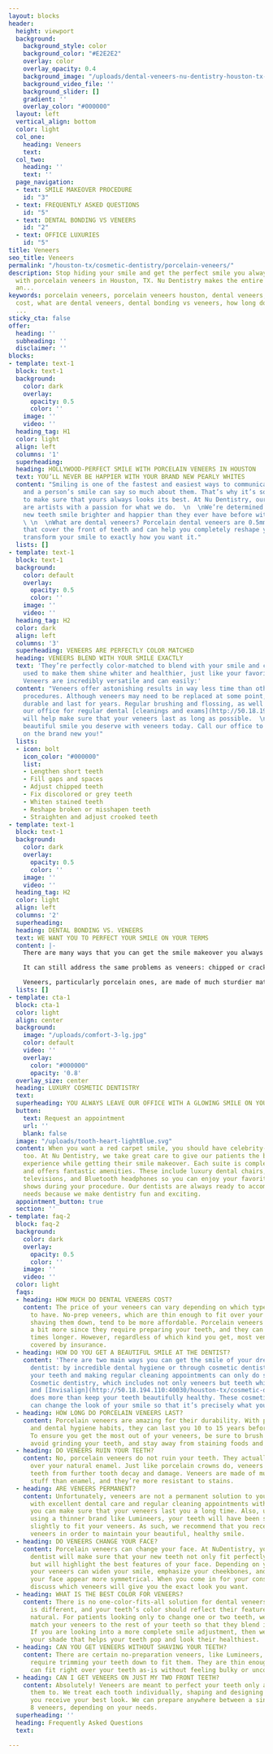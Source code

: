 ```yaml
---
layout: blocks
header:
  height: viewport
  background:
    background_style: color
    background_color: "#E2E2E2"
    overlay: color
    overlay_opacity: 0.4
    background_image: "/uploads/dental-veneers-nu-dentistry-houston-tx-hero.jpg"
    background_video_file: ''
    background_slider: []
    gradient: ''
    overlay_color: "#000000"
  layout: left
  vertical_align: bottom
  color: light
  col_one:
    heading: Veneers
    text: 
  col_two:
    heading: ''
    text: ''
  page_navigation:
  - text: SMILE MAKEOVER PROCEDURE
    id: "3"
  - text: FREQUENTLY ASKED QUESTIONS
    id: "5"
  - text: DENTAL BONDING VS VENEERS
    id: "2"
  - text: OFFICE LUXURIES
    id: "5"
title: Veneers
seo_title: Veneers
permalink: "/houston-tx/cosmetic-dentistry/porcelain-veneers/"
description: Stop hiding your smile and get the perfect smile you always dreamed of
  with porcelain veneers in Houston, TX. Nu Dentistry makes the entire process smooth
  an...
keywords: porcelain veneers, porcelain veneers houston, dental veneers, dental veneers
  cost, what are dental veneers, dental bonding vs veneers, how long do porcelain
  ...
sticky_cta: false
offer:
  heading: ''
  subheading: ''
  disclaimer: ''
blocks:
- template: text-1
  block: text-1
  background:
    color: dark
    overlay:
      opacity: 0.5
      color: ''
    image: ''
    video: ''
  heading_tag: H1
  color: light
  align: left
  columns: '1'
  superheading: 
  heading: HOLLYWOOD-PERFECT SMILE WITH PORCELAIN VENEERS IN HOUSTON
  text: YOU’LL NEVER BE HAPPIER WITH YOUR BRAND NEW PEARLY WHITES
  content: "Smiling is one of the fastest and easiest ways to communicate with others,
    and a person’s smile can say so much about them. That’s why it’s so important
    to make sure that yours always looks its best. At Nu Dentistry, our cosmetic dentists
    are artists with a passion for what we do.  \n  \nWe’re determined to make your
    new teeth smile brighter and happier than they ever have before with dental veneers.
    \ \n  \nWhat are dental veneers? Porcelain dental veneers are 0.5mm-thin shells
    that cover the front of teeth and can help you completely reshape your teeth and
    transform your smile to exactly how you want it."
  lists: []
- template: text-1
  block: text-1
  background:
    color: default
    overlay:
      opacity: 0.5
      color: ''
    image: ''
    video: ''
  heading_tag: H2
  color: dark
  align: left
  columns: '3'
  superheading: VENEERS ARE PERFECTLY COLOR MATCHED
  heading: VENEERS BLEND WITH YOUR SMILE EXACTLY
  text: 'They’re perfectly color-matched to blend with your smile and can even be
    used to make them shine whiter and healthier, just like your favorite movie stars.
    Veneers are incredibly versatile and can easily:'
  content: "Veneers offer astonishing results in way less time than other more-intensive
    procedures. Although veneers may need to be replaced at some point, they are incredibly
    durable and last for years. Regular brushing and flossing, as well as visits to
    our office for regular dental [cleanings and exams](http://50.18.194.110:40030/houston-tx/general-dentistry/dental-cleaning/),
    will help make sure that your veneers last as long as possible.  \n  \nGet the
    beautiful smile you deserve with veneers today. Call our office to get started
    on the brand new you!"
  lists:
  - icon: bolt
    icon_color: "#000000"
    list:
    - Lengthen short teeth
    - Fill gaps and spaces
    - Adjust chipped teeth
    - Fix discolored or grey teeth
    - Whiten stained teeth
    - Reshape broken or misshapen teeth
    - Straighten and adjust crooked teeth
- template: text-1
  block: text-1
  background:
    color: dark
    overlay:
      opacity: 0.5
      color: ''
    image: ''
    video: ''
  heading_tag: H2
  color: light
  align: left
  columns: '2'
  superheading: 
  heading: DENTAL BONDING VS. VENEERS
  text: WE WANT YOU TO PERFECT YOUR SMILE ON YOUR TERMS
  content: |-
    There are many ways that you can get the smile makeover you always wanted. At Nu Dentistry, we want to make sure that you always go into your dental decisions well-informed and excited. When it comes to quick, [tooth transforming cosmetic dentistry](http://50.18.194.110:40030/houston-tx/cosmetic-dentistry/aesthetic-dentistry/), you have to decide which is better: dental bonding or veneers? Dental bonding uses a composite, tooth-colored resin that is applied directly to your tooth and molded to fit your specific needs.

    It can still address the same problems as veneers: chipped or cracked teeth, gaps between teeth, short teeth, misalignment, and tooth shape. Dentists also use bonding resin as a natural-looking alternative to amalgam fillings. There is no preparation needed for bonding, and your entire treatment can be completed in a single office visit. In as little as 30 minutes to an hour, you can have your new smile at a lower price. However, dental veneers can outlast bonding by years.

    Veneers, particularly porcelain ones, are made of much sturdier material, resisting stains and damage that bonding can’t. They also cover the entire tooth, allowing for more drastic cosmetic changes to be possible. If you’re looking for a quick, easy smile transformation, call us now at (832) 916-4144 to make an appointment. Our team can help you decide which option is the right choice for you.
  lists: []
- template: cta-1
  block: cta-1
  color: light
  align: center
  background:
    image: "/uploads/comfort-3-lg.jpg"
    color: default
    video: ''
    overlay:
      color: "#000000"
      opacity: '0.8'
  overlay_size: center
  heading: LUXURY COSMETIC DENTISTRY
  text: 
  superheading: YOU ALWAYS LEAVE OUR OFFICE WITH A GLOWING SMILE ON YOUR FACE
  button:
    text: Request an appointment
    url: ''
    blank: false
  image: "/uploads/tooth-heart-lightBlue.svg"
  content: When you want a red carpet smile, you should have celebrity-level comfort,
    too. At Nu Dentistry, we take great care to give our patients the best, most relaxing
    experience while getting their smile makeover. Each suite is completely private
    and offers fantastic amenities. These include luxury dental chairs, multiple streaming-capable
    televisions, and Bluetooth headphones so you can enjoy your favorite movies and
    shows during your procedure. Our dentists are always ready to accommodate your
    needs because we make dentistry fun and exciting.
  appointment_button: true
  section: ''
- template: faq-2
  block: faq-2
  background:
    color: dark
    overlay:
      opacity: 0.5
      color: ''
    image: ''
    video: ''
  color: light
  faqs:
  - heading: HOW MUCH DO DENTAL VENEERS COST?
    content: The price of your veneers can vary depending on which type you’re going
      to have. No-prep veneers, which are thin enough to fit over your teeth without
      shaving them down, tend to be more affordable. Porcelain veneers tend to cost
      a bit more since they require preparing your teeth, and they can last 2 to 3
      times longer. However, regardless of which kind you get, most veneers are not
      covered by insurance.
  - heading: HOW DO YOU GET A BEAUTIFUL SMILE AT THE DENTIST?
    content: 'There are two main ways you can get the smile of your dreams at the
      dentist: by incredible dental hygiene or through cosmetic dentistry. Brushing
      your teeth and making regular cleaning appointments can only do so much, however.
      Cosmetic dentistry, which includes not only veneers but teeth whitening, bonding,
      and [Invisalign](http://50.18.194.110:40030/houston-tx/cosmetic-dentistry/invisalign/),
      does more than keep your teeth beautifully healthy. These cosmetic services
      can change the look of your smile so that it’s precisely what you want.'
  - heading: HOW LONG DO PORCELAIN VENEERS LAST?
    content: Porcelain veneers are amazing for their durability. With proper care
      and dental hygiene habits, they can last you 10 to 15 years before needing replacement.
      To ensure you get the most out of your veneers, be sure to brush and floss regularly,
      avoid grinding your teeth, and stay away from staining foods and drinks.
  - heading: DO VENEERS RUIN YOUR TEETH?
    content: No, porcelain veneers do not ruin your teeth. They actually have advantages
      over your natural enamel. Just like porcelain crowns do, veneers protect your
      teeth from further tooth decay and damage. Veneers are made of much sterner
      stuff than enamel, and they’re more resistant to stains.
  - heading: ARE VENEERS PERMANENT?
    content: Unfortunately, veneers are not a permanent solution to your smile. However,
      with excellent dental care and regular cleaning appointments with your dentist,
      you can make sure that your veneers last you a long time. Also, unless you are
      using a thinner brand like Lumineers, your teeth will have been shaved down
      slightly to fit your veneers. As such, we recommend that you receive replacement
      veneers in order to maintain your beautiful, healthy smile.
  - heading: DO VENEERS CHANGE YOUR FACE?
    content: Porcelain veneers can change your face. At NuDentistry, your cosmetic
      dentist will make sure that your new teeth not only fit perfectly for you now
      but will highlight the best features of your face. Depending on your needs,
      your veneers can widen your smile, emphasize your cheekbones, and even make
      your face appear more symmetrical. When you come in for your consultation, we’ll
      discuss which veneers will give you the exact look you want.
  - heading: WHAT IS THE BEST COLOR FOR VENEERS?
    content: There is no one-color-fits-all solution for dental veneers. Each person
      is different, and your teeth’s color should reflect their features and look
      natural. For patients looking only to change one or two teeth, we perfectly
      match your veneers to the rest of your teeth so that they blend in flawlessly.
      If you are looking into a more complete smile adjustment, then we will select
      your shade that helps your teeth pop and look their healthiest.
  - heading: CAN YOU GET VENEERS WITHOUT SHAVING YOUR TEETH?
    content: There are certain no-preparation veneers, like Lumineers, that do not
      require trimming your teeth down to fit them. They are thin enough that they
      can fit right over your teeth as-is without feeling bulky or uncomfortable.
  - heading: CAN I GET VENEERS ON JUST MY TWO FRONT TEETH?
    content: Absolutely! Veneers are meant to perfect your teeth only as you want
      them to. We treat each tooth individually, shaping and designing them so that
      you receive your best look. We can prepare anywhere between a single to 6 or
      8 veneers, depending on your needs.
  superheading: ''
  heading: Frequently Asked Questions
  text: 

---
```

